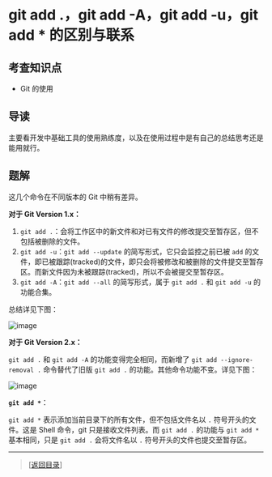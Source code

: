 # git add .，git add -A，git add -u，git add * 的区别与联系

## 考查知识点

- Git 的使用

## 导读

主要看开发中基础工具的使用熟练度，以及在使用过程中是有自己的总结思考还是能用就行。


## 题解

这几个命令在不同版本的 Git 中稍有差异。

**对于 Git Version 1.x：**

1. `git add .`：会将工作区中的新文件和对已有文件的修改提交至暂存区，但不包括被删除的文件。
2. `git add -u`：`git add --update` 的简写形式，它只会监控之前已被 `add` 的文件，即已被跟踪(tracked)的文件，即只会将被修改和被删除的文件提交至暂存区。而新文件因为未被跟踪(tracked)，所以不会被提交至暂存区。
3. `git add -A`：`git add --all` 的简写形式，属于 `git add .` 和 `git add -u` 的功能合集。

总结详见下图：

![image](https://user-images.githubusercontent.com/26959437/149653234-4ef85e4c-71ac-44ae-899d-3fdf871d19fc.png)

**对于 Git Version 2.x：**

`git add .` 和 `git add -A` 的功能变得完全相同，而新增了 `git add --ignore-removal .` 命令替代了旧版 `git add .` 的功能。其他命令功能不变。详见下图：

![image](https://user-images.githubusercontent.com/26959437/149653342-62bafce7-faab-4db3-ad70-7a0bf7e2a6db.png)

**`git add *`**：

`git add *` 表示添加当前目录下的所有文件，但不包括文件名以 `.` 符号开头的文件。这是 Shell 命令，git 只是接收文件列表。而 `git add .` 的功能与 `git add *` 基本相同，只是 `git add .` 会将文件名以 `.` 符号开头的文件也提交至暂存区。

---

> [[返回目录](./index.md)]
